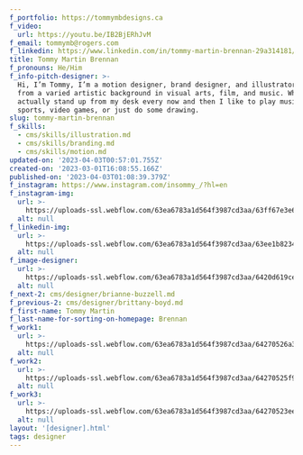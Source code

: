 ```yaml
---
f_portfolio: https://tommymbdesigns.ca
f_video:
  url: https://youtu.be/IB2BjERhJvM
f_email: tommymb@rogers.com
f_linkedin: https://www.linkedin.com/in/tommy-martin-brennan-29a314181/
title: Tommy Martin Brennan
f_pronouns: He/Him
f_info-pitch-designer: >-
  Hi, I’m Tommy, I’m a motion designer, brand designer, and illustrator. I come
  from a varied artistic background in visual arts, film, and music. When I
  actually stand up from my desk every now and then I like to play music,
  sports, video games, or just do some drawing.
slug: tommy-martin-brennan
f_skills:
  - cms/skills/illustration.md
  - cms/skills/branding.md
  - cms/skills/motion.md
updated-on: '2023-04-03T00:57:01.755Z'
created-on: '2023-03-01T16:08:55.166Z'
published-on: '2023-04-03T01:08:39.379Z'
f_instagram: https://www.instagram.com/insommy_/?hl=en
f_instagram-img:
  url: >-
    https://uploads-ssl.webflow.com/63ea6783a1d564f3987cd3aa/63ff67e3e6a8a34fd0d96f39_insta%20(1).svg
  alt: null
f_linkedin-img:
  url: >-
    https://uploads-ssl.webflow.com/63ea6783a1d564f3987cd3aa/63ee1b823465de8414c4146a_linked-in-icon.svg
  alt: null
f_image-designer:
  url: >-
    https://uploads-ssl.webflow.com/63ea6783a1d564f3987cd3aa/6420d619ce09cd812e5cd612_tommy-brennan-1.jpg
  alt: null
f_next-2: cms/designer/brianne-buzzell.md
f_previous-2: cms/designer/brittany-boyd.md
f_first-name: Tommy Martin
f_last-name-for-sorting-on-homepage: Brennan
f_work1:
  url: >-
    https://uploads-ssl.webflow.com/63ea6783a1d564f3987cd3aa/64270526a315f665217e5814_Brennan-Tommy-grad-show-work-img1.jpg
  alt: null
f_work2:
  url: >-
    https://uploads-ssl.webflow.com/63ea6783a1d564f3987cd3aa/64270525f939868b8e11e48b_Brennan-Tommy-grad-show-work-img2.jpg
  alt: null
f_work3:
  url: >-
    https://uploads-ssl.webflow.com/63ea6783a1d564f3987cd3aa/64270523eeb5d13f1725de6a_Brennan-Tommy-grad-show-work-img3.jpg
  alt: null
layout: '[designer].html'
tags: designer
---
```



